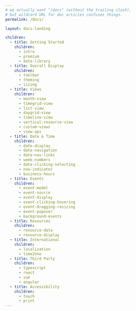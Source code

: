```yaml
---
# we actually want "/docs" (without the trailing slash),
# but wildcard URL for doc articles confuses things.
permalink: /docs/

layout: docs-landing

children:
  - title: Getting Started
    children:
      - intro
      - premium
      - date-library
  - title: Overall Display
    children:
      - toolbar
      - theming
      - sizing
  - title: Views
    children:
      - month-view
      - timegrid-view
      - list-view
      - daygrid-view
      - timeline-view
      - vertical-resource-view
      - custom-views
      - view-api
  - title: Date & Time
    children:
      - date-display
      - date-navigation
      - date-nav-links
      - week-numbers
      - date-clicking-selecting
      - now-indicator
      - business-hours
  - title: Events
    children:
      - event-model
      - event-source
      - event-display
      - event-clicking-hovering
      - event-dragging-resizing
      - event-popover
      - background-events
  - title: Resources
    children:
      - resource-data
      - resource-display
  - title: International
    children:
      - localization
      - timeZone
  - title: Third Party
    children:
      - typescript
      - react
      - vue
      - angular
  - title: Accessibility
    children:
      - touch
      - print
---
```

